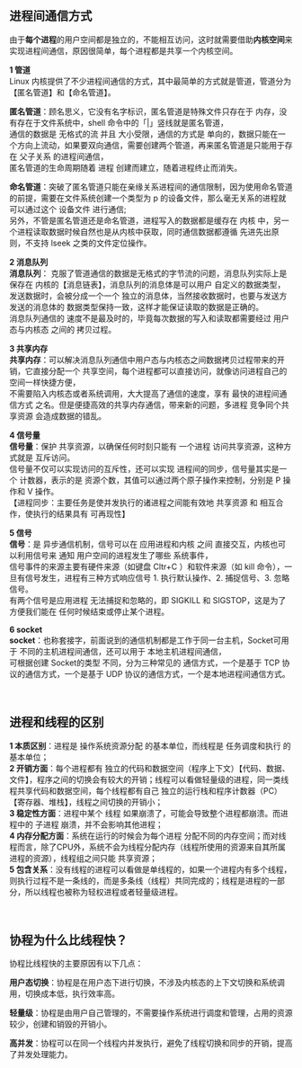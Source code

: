 ## 进程间通信方式


由于**每个进程**的用户空间都是独立的，不能相互访问，这时就需要借助**内核空间**来实现进程间通信，原因很简单，每个进程都是共享一个内核空间。     <br/>

**1 管道**     <br/>
Linux 内核提供了不少进程间通信的方式，其中最简单的方式就是管道，管道分为【匿名管道】和【命名管道】。    <br/>

**匿名管道**：顾名思义，它没有名字标识，匿名管道是特殊文件只存在于 内存，没有存在于文件系统中，shell 命令中的「|」竖线就是匿名管道，  <br/>
通信的数据是 无格式的流 并且 大小受限，通信的方式是 单向的，数据只能在一个方向上流动，如果要双向通信，需要创建两个管道，再来匿名管道是只能用于存在 父子关系 的进程间通信，  <br/>
匿名管道的生命周期随着 进程 创建而建立，随着进程终止而消失。    <br>

**命名管道**：突破了匿名管道只能在亲缘关系进程间的通信限制，因为使用命名管道的前提，需要在文件系统创建一个类型为 p 的设备文件，那么毫无关系的进程就可以通过这个 设备文件 进行通信;  <br/>
另外，不管是匿名管道还是命名管道，进程写入的数据都是缓存在 内核 中，另一个进程读取数据时候自然也是从内核中获取，同时通信数据都遵循 先进先出原则，不支持 lseek 之类的文件定位操作。     <br/>

**2 消息队列**   <br/>
**消息队列**：
克服了管道通信的数据是无格式的字节流的问题，消息队列实际上是保存在 内核的【消息链表】，消息队列的消息体是可以用户 自定义的数据类型，     <br/>
发送数据时，会被分成一个一个 独立的消息体，当然接收数据时，也要与发送方发送的消息体的 数据类型保持一致，这样才能保证读取的数据是正确的。    <br/>
消息队列通信的 速度不是最及时的，毕竟每次数据的写入和读取都需要经过 用户态与内核态 之间的 拷贝过程。    <br/>

**3 共享内存**   <br/>
**共享内存**：可以解决消息队列通信中用户态与内核态之间数据拷贝过程带来的开销，它直接分配一个 共享空间，每个进程都可以直接访问，就像访问进程自己的空间一样快捷方便，     <br/>
不需要陷入内核态或者系统调用，大大提高了通信的速度，享有 最快的进程间通信方式 之名。但是便捷高效的共享内存通信，带来新的问题，多进程 竞争同个共享资源 会造成数据的错乱。    <br/>

**4 信号量**    <br/>
**信号量**：保护 共享资源，以确保任何时刻只能有 一个进程 访问共享资源，这种方式就是 互斥访问。   <br/>
信号量不仅可以实现访问的互斥性，还可以实现 进程间的同步，信号量其实是一个 计数器，表示的是 资源个数，其值可以通过两个原子操作来控制，分别是 P 操作和 V 操作。    <br/>
【进程同步：主要任务是使并发执行的诸进程之间能有效地 共享资源 和 相互合作，使执行的结果具有 可再现性】

**5 信号**   <br/>
**信号**：是 异步通信机制，信号可以在 应用进程和内核 之间 直接交互，内核也可以利用信号来 通知 用户空间的进程发生了哪些 系统事件，    <br/>
信号事件的来源主要有硬件来源（如键盘 Cltr+C ）和软件来源（如 kill 命令），一旦有信号发生，进程有三种方式响应信号 1. 执行默认操作、2. 捕捉信号、3. 忽略信号。    <br/>
有两个信号是应用进程 无法捕捉和忽略的，即 SIGKILL 和 SIGSTOP，这是为了方便我们能在 任何时候结束或停止某个进程。     <br/>

**6 socket**     <br/>
**socket**：也称套接字，前面说到的通信机制都是工作于同一台主机，Socket可用于 不同的主机进程间通信，还可以用于 本地主机进程间通信，        <br/>
可根据创建 Socket的类型 不同，分为三种常见的 通信方式，一个是基于 TCP 协议的通信方式，一个是基于 UDP 协议的通信方式，一个是本地进程间通信方式。      <br/>


<br>

## 进程和线程的区别

**1 本质区别**：进程是 操作系统资源分配 的基本单位，而线程是 任务调度和执行 的基本单位；      <br/>
**2 开销方面**：每个进程都有 独立的代码和数据空间（程序上下文）【代码、数据、文件】，程序之间的切换会有较大的开销；线程可以看做轻量级的进程，同一类线程共享代码和数据空间，每个线程都有自己 独立的运行栈和程序计数器（PC）【寄存器、堆栈】，线程之间切换的开销小；      <br/>
**3 稳定性方面**：进程中某个 线程 如果崩溃了，可能会导致整个进程都崩溃。而进程中的 子进程 崩溃，并不会影响其他进程；      <br/>
**4 内存分配方面**：系统在运行的时候会为每个进程 分配不同的内存空间；而对线程而言，除了CPU外，系统不会为线程分配内存（线程所使用的资源来自其所属进程的资源），线程组之间只能 共享资源；    <br/>
**5 包含关系**：没有线程的进程可以看做是单线程的，如果一个进程内有多个线程，则执行过程不是一条线的，而是多条线（线程）共同完成的；线程是进程的一部分，所以线程也被称为轻权进程或者轻量级进程。      <br/>


<br>


## 协程为什么比线程快？

协程比线程快的主要原因有以下几点：

**用户态切换**：协程是在用户态下进行切换，不涉及内核态的上下文切换和系统调用，切换成本低，执行效率高。

**轻量级**：协程是由用户自己管理的，不需要操作系统进行调度和管理，占用的资源较少，创建和销毁的开销小。

**高并发**：协程可以在同一个线程内并发执行，避免了线程切换和同步的开销，提高了并发处理能力。


